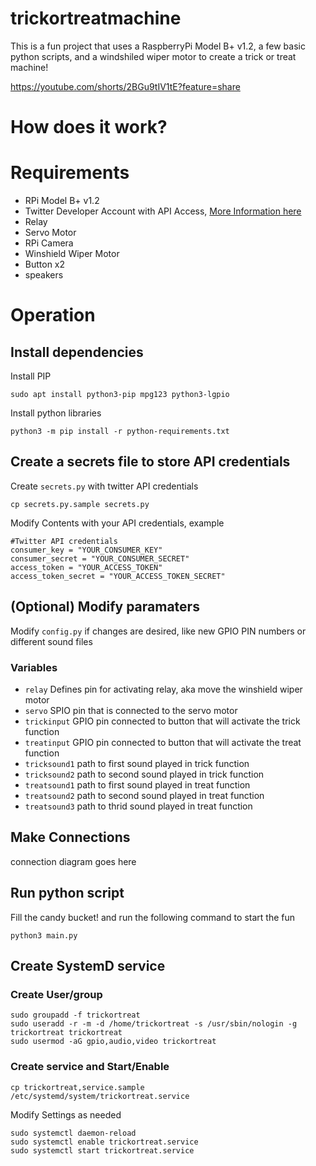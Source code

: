 # trickortreatmachine
This is a fun project that uses a RaspberryPi Model B+ v1.2, a few basic python scripts, and a windshiled wiper motor to create a trick or treat machine!

https://youtube.com/shorts/2BGu9tIV1tE?feature=share

# How does it work?


# Requirements
 - RPi Model B+ v1.2
 - Twitter Developer Account with API Access, [More Information here](https://developer.twitter.com/en/docs/authentication/oauth-1-0a/api-key-and-secret)
 - Relay
 - Servo Motor
 - RPi Camera
 - Winshield Wiper Motor
 - Button x2
 - speakers


# Operation
## Install dependencies

Install PIP
```
sudo apt install python3-pip mpg123 python3-lgpio
```

Install python libraries
```
python3 -m pip install -r python-requirements.txt
```

## Create a secrets file to store API credentials
Create `secrets.py` with twitter API credentials
```
cp secrets.py.sample secrets.py
```

Modify Contents with your API credentials, example
```
#Twitter API credentials
consumer_key = "YOUR_CONSUMER_KEY"
consumer_secret = "YOUR_CONSUMER_SECRET"
access_token = "YOUR_ACCESS_TOKEN"
access_token_secret = "YOUR_ACCESS_TOKEN_SECRET"
```

## (Optional) Modify paramaters
Modify `config.py` if changes are desired, like new GPIO PIN numbers or different sound files

### Variables
- `relay` Defines pin for activating relay, aka move the winshield wiper motor
- `servo` SPIO pin that is connected to the servo motor
- `trickinput` GPIO pin connected to button that will activate the trick function
- `treatinput` GPIO pin connected to button that will activate the treat function
- `tricksound1` path to first sound played in trick function
- `tricksound2` path to second sound played in trick function
- `treatsound1` path to first sound played in treat function
- `treatsound2` path to second sound played in treat function
- `treatsound3` path to thrid sound played in treat function




## Make Connections

connection diagram goes here


## Run python script
Fill the candy bucket! and run the following command to start the fun

```
python3 main.py
```

## Create SystemD service

### Create User/group
```
sudo groupadd -f trickortreat
sudo useradd -r -m -d /home/trickortreat -s /usr/sbin/nologin -g trickortreat trickortreat
sudo usermod -aG gpio,audio,video trickortreat
```

### Create service and Start/Enable
```
cp trickortreat,service.sample /etc/systemd/system/trickortreat.service
```

Modify Settings as needed

```
sudo systemctl daemon-reload
sudo systemctl enable trickortreat.service
sudo systemctl start trickortreat.service
```






